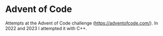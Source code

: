 # Advent of Code
Attempts at the Advent of Code challenge (https://adventofcode.com/). In 2022 and 2023 I attempted it with C++.
